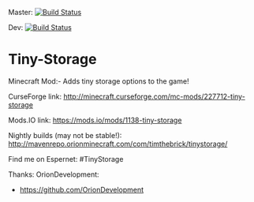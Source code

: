 Master: [![Build Status](https://travis-ci.org/Tim020/Tiny-Storage.svg?branch=master)](https://travis-ci.org/Tim020/Tiny-Storage)

Dev: [![Build Status](https://travis-ci.org/Tim020/Tiny-Storage.svg?branch=Dev)](https://travis-ci.org/Tim020/Tiny-Storage)

# Tiny-Storage
Minecraft Mod:- Adds tiny storage options to the game!

CurseForge link: 
http://minecraft.curseforge.com/mc-mods/227712-tiny-storage

Mods.IO link: 
https://mods.io/mods/1138-tiny-storage

Nightly builds (may not be stable!): 
http://mavenrepo.orionminecraft.com/com/timthebrick/tinystorage/

Find me on Espernet: 
#TinyStorage

Thanks:
OrionDevelopment: 
 - https://github.com/OrionDevelopment
